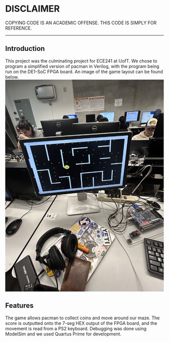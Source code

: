 # DISCLAIMER
COPYING CODE IS AN ACADEMIC OFFENSE. THIS CODE IS SIMPLY FOR REFERENCE.

---

## Introduction
This project was the culminating project for ECE241 at UofT. We chose to program a simplified version of pacman in Verilog, with the program being run on the DE1-SoC FPGA board. An image of the game layout can be found below.
![help screen](gameplay.PNG)

## Features
The game allows pacman to collect coins and move around our maze. The score is outputted onto the 7-seg HEX output of the FPGA board, and the movement is read from a PS2 keyboard. Debugging was done using ModelSim and we used Quartus Prime for development. 
